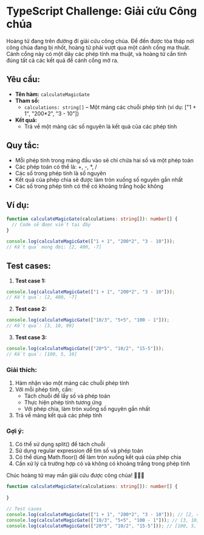 # TypeScript Challenge: Giải cứu Công chúa

Hoàng tử đang trên đường đi giải cứu công chúa. Để đến được tòa tháp nơi công chúa đang bị nhốt, hoàng tử phải vượt qua một cánh cổng ma thuật. Cánh cổng này có một dãy các phép tính ma thuật, và hoàng tử cần tính đúng tất cả các kết quả để cánh cổng mở ra.

## Yêu cầu:
- **Tên hàm:** `calculateMagicGate`
- **Tham số:** 
  - `calculations: string[]` – Một mảng các chuỗi phép tính (ví dụ: ["1 + 1", "200*2", "3 - 10"])
- **Kết quả:** 
  - Trả về một mảng các số nguyên là kết quả của các phép tính

## Quy tắc:
- Mỗi phép tính trong mảng đầu vào sẽ chỉ chứa hai số và một phép toán
- Các phép toán có thể là: +, -, *, /
- Các số trong phép tính là số nguyên
- Kết quả của phép chia sẽ được làm tròn xuống số nguyên gần nhất
- Các số trong phép tính có thể có khoảng trắng hoặc không

## Ví dụ:
```typescript
function calculateMagicGate(calculations: string[]): number[] {
  // Code sẽ được viết tại đây
}

console.log(calculateMagicGate(["1 + 1", "200*2", "3 - 10"])); 
// Kết quả mong đợi: [2, 400, -7]
```

## Test cases:

1. **Test case 1:**
```typescript
console.log(calculateMagicGate(["1 + 1", "200*2", "3 - 10"])); 
// Kết quả: [2, 400, -7]
```

2. **Test case 2:**
```typescript
console.log(calculateMagicGate(["10/3", "5+5", "100 - 1"])); 
// Kết quả: [3, 10, 99]
```

3. **Test case 3:**
```typescript
console.log(calculateMagicGate(["20*5", "10/2", "15-5"])); 
// Kết quả: [100, 5, 10]
```

### Giải thích:
1. Hàm nhận vào một mảng các chuỗi phép tính
2. Với mỗi phép tính, cần:
   - Tách chuỗi để lấy số và phép toán
   - Thực hiện phép tính tương ứng
   - Với phép chia, làm tròn xuống số nguyên gần nhất
3. Trả về mảng kết quả các phép tính

### Gợi ý:
1. Có thể sử dụng split() để tách chuỗi
2. Sử dụng regular expression để tìm số và phép toán
3. Có thể dùng Math.floor() để làm tròn xuống kết quả của phép chia
4. Cần xử lý cả trường hợp có và không có khoảng trắng trong phép tính

Chúc hoàng tử may mắn giải cứu được công chúa! 🏰👸🤴



```typescript
function calculateMagicGate(calculations: string[]): number[] {
  
}

// Test cases
console.log(calculateMagicGate(["1 + 1", "200*2", "3 - 10"])); // [2, 400, -7]
console.log(calculateMagicGate(["10/3", "5+5", "100 - 1"])); // [3, 10, 99]
console.log(calculateMagicGate(["20*5", "10/2", "15-5"])); // [100, 5, 10]

```
